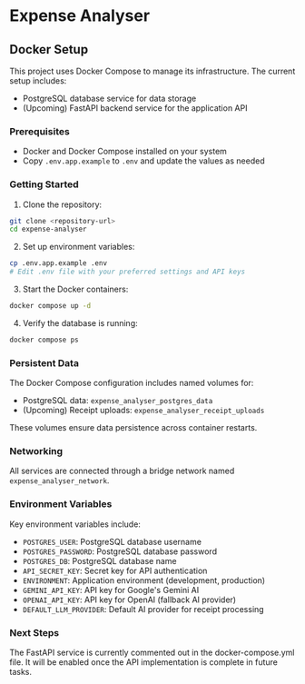 # Expense Analyser

## Docker Setup

This project uses Docker Compose to manage its infrastructure. The current setup includes:

- PostgreSQL database service for data storage
- (Upcoming) FastAPI backend service for the application API

### Prerequisites

- Docker and Docker Compose installed on your system
- Copy `.env.app.example` to `.env` and update the values as needed

### Getting Started

1. Clone the repository:

```bash
git clone <repository-url>
cd expense-analyser
```

2. Set up environment variables:

```bash
cp .env.app.example .env
# Edit .env file with your preferred settings and API keys
```

3. Start the Docker containers:

```bash
docker compose up -d
```

4. Verify the database is running:

```bash
docker compose ps
```

### Persistent Data

The Docker Compose configuration includes named volumes for:

- PostgreSQL data: `expense_analyser_postgres_data`
- (Upcoming) Receipt uploads: `expense_analyser_receipt_uploads`

These volumes ensure data persistence across container restarts.

### Networking

All services are connected through a bridge network named `expense_analyser_network`.

### Environment Variables

Key environment variables include:

- `POSTGRES_USER`: PostgreSQL database username
- `POSTGRES_PASSWORD`: PostgreSQL database password
- `POSTGRES_DB`: PostgreSQL database name
- `API_SECRET_KEY`: Secret key for API authentication
- `ENVIRONMENT`: Application environment (development, production)
- `GEMINI_API_KEY`: API key for Google's Gemini AI
- `OPENAI_API_KEY`: API key for OpenAI (fallback AI provider)
- `DEFAULT_LLM_PROVIDER`: Default AI provider for receipt processing

### Next Steps

The FastAPI service is currently commented out in the docker-compose.yml file. It will be enabled once the API implementation is complete in future tasks.
